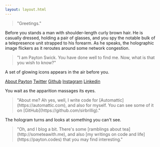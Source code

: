 ```yaml
---
layout: layout.html
---
```

<div class="content">
  <div id="top" class="intro-area">
  <blockquote class="progressive">"Greetings."</blockquote>
  <p class="narration progressive">Before you stands a man with shoulder-length curly brown hair. He is casually dressed, holding a pair of glasses, and you spy the notable bulk of a telepresence unit strapped to his forearm. As he speaks, the holographic image flickers as it reroutes around some network congestion.</p>
  <blockquote class="progressive">"I am Payton Swick. You have done well to find me. Now, what is that you wish to know?"</blockquote>
  <div class="icons progressive">
    <p class="narration">A set of glowing icons appears in the air before you.</p>
    <div class="social-links">
      <a class="about-icon" href="#about">About Payton</a>
      <a class="social-links__icon twitter-icon" href="https://twitter.com/sirbrillig">Twitter</a>
      <a class="social-links__icon github-icon" href="https://github.com/sirbrillig">Github</a>
      <a class="social-links__icon instagram-icon" href="https://instagram.com/sirbrillig">Instagram</a>
      <a class="social-links__icon linkedin-icon" href="https://linkedin.com/in/paytonswick/">Linkedin</a>
    </div>
  </div>
  <div id="about" class="about">
    <p class="narration">You wait as the apparition massages its eyes.</p>
    <blockquote>"About me? Ah yes, well, I write code for [Automattic](https://automattic.com), and also for myself. You can see some of it on [GitHub](https://github.com/sirbrillig)."</blockquote>
    <p class="narration">The hologram turns and looks at something you can't see.</p>
    <blockquote>"Oh, and I blog a bit. There's some [ramblings about tea](http://someteawith.me), and also [my writings on code and life](https://payton.codes) that you may find interesting."</blockquote>
  </div>
</div>
